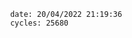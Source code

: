 

                date: 20/04/2022 21:19:36
                cycles: 25680

                         